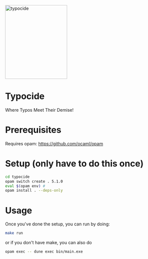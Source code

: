 <img alt="typocide" src="https://raw.githubusercontent.com/rdavison/typocide/main/typocide.png" width="200" height="239" />

# Typocide
Where Typos Meet Their Demise!

# Prerequisites
Requires opam: https://github.com/ocaml/opam

# Setup (only have to do this once)
```bash
cd typocide
opam switch create . 5.1.0 
eval $(opam env) # 
opam install . --deps-only
```

# Usage
Once you've done the setup, you can run by doing:
```bash
make run
```
or if you don't have make, you can also do
```bash
opam exec -- dune exec bin/main.exe
```

